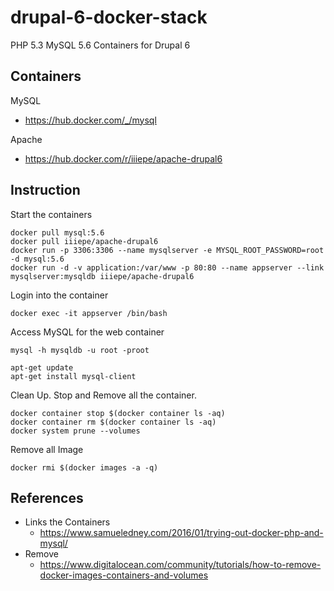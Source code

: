 # drupal-6-docker-stack
PHP 5.3 MySQL 5.6 Containers for Drupal 6

## Containers
MySQL
- https://hub.docker.com/_/mysql

Apache
- https://hub.docker.com/r/iiiepe/apache-drupal6

## Instruction

Start the containers 
```
docker pull mysql:5.6
docker pull iiiepe/apache-drupal6
docker run -p 3306:3306 --name mysqlserver -e MYSQL_ROOT_PASSWORD=root -d mysql:5.6
docker run -d -v application:/var/www -p 80:80 --name appserver --link mysqlserver:mysqldb iiiepe/apache-drupal6
```

Login into the container
```
docker exec -it appserver /bin/bash
```

Access MySQL for the web container
```
mysql -h mysqldb -u root -proot
```

```
apt-get update
apt-get install mysql-client
```

Clean Up. Stop and Remove all the container. 
```
docker container stop $(docker container ls -aq)
docker container rm $(docker container ls -aq)
docker system prune --volumes
```

Remove all Image 
```
docker rmi $(docker images -a -q)
```

## References
- Links the Containers
    - https://www.samueledney.com/2016/01/trying-out-docker-php-and-mysql/
- Remove 
    - https://www.digitalocean.com/community/tutorials/how-to-remove-docker-images-containers-and-volumes

